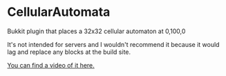 # CellularAutomata
Bukkit plugin that places a 32x32 cellular automaton at 0,100,0

It's not intended for servers and I wouldn't recommend it because it would lag and replace any blocks at the build site.

[You can find a video of it here.](https://youtu.be/n1wutWeebZA)
